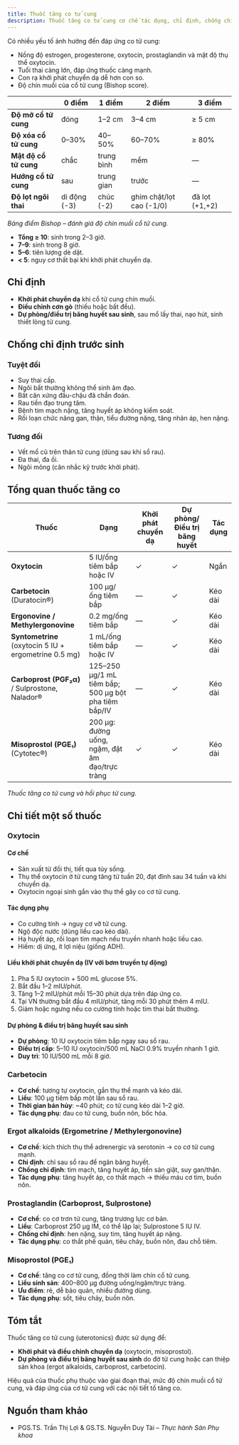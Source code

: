 ```yaml
---
title: Thuốc tăng co tử cung
description: Thuốc tăng co tử cung cơ chế tác dụng, chỉ định, chống chỉ định, liều dùng và tác dụng phụ.
---
```


Có nhiều yếu tố ảnh hưởng đến đáp ứng co tử cung:

- Nồng độ estrogen, progesterone, oxytocin, prostaglandin và mật độ thụ thể oxytocin.
- Tuổi thai càng lớn, đáp ứng thuốc càng mạnh.
- Con rạ khởi phát chuyển dạ dễ hơn con so.
- Độ chín muồi của cổ tử cung (Bishop score).

|                       | 0 điểm       | 1 điểm     | 2 điểm                   | 3 điểm         |
| --------------------- | ------------ | ---------- | ------------------------ | -------------- |
| **Độ mở cổ tử cung**  | đóng         | 1–2 cm     | 3–4 cm                   | ≥ 5 cm         |
| **Độ xóa cổ tử cung** | 0–30%        | 40–50%     | 60–70%                   | ≥ 80%          |
| **Mật độ cổ tử cung** | chắc         | trung bình | mềm                      | —              |
| **Hướng cổ tử cung**  | sau          | trung gian | trước                    | —              |
| **Độ lọt ngôi thai**  | di động (-3) | chúc (-2)  | ghim chặt/lọt cao (-1/0) | đã lọt (+1,+2) |

_Bảng điểm Bishop – đánh giá độ chín muồi cổ tử cung._

- **Tổng ≥ 10**: sinh trong 2–3 giờ.
- **7–9**: sinh trong 8 giờ.
- **5–6**: tiên lượng dè dặt.
- **< 5**: nguy cơ thất bại khi khởi phát chuyển dạ.

## Chỉ định

- **Khởi phát chuyển dạ** khi cổ tử cung chín muồi.
- **Điều chỉnh cơn gò** (thiếu hoặc bất đều).
- **Dự phòng/điều trị băng huyết sau sinh**, sau mổ lấy thai, nạo hút, sinh thiết lòng tử cung.

## Chống chỉ định trước sinh

### Tuyệt đối

- Suy thai cấp.
- Ngôi bất thường không thể sinh âm đạo.
- Bất cân xứng đầu-chậu đã chẩn đoán.
- Rau tiền đạo trung tâm.
- Bệnh tim mạch nặng, tăng huyết áp không kiểm soát.
- Rối loạn chức năng gan, thận, tiểu đường nặng, tăng nhãn áp, hen nặng.

### Tương đối

- Vết mổ cũ trên thân tử cung (dùng sau khi sổ rau).
- Đa thai, đa ối.
- Ngôi mông (cân nhắc kỹ trước khởi phát).

## Tổng quan thuốc tăng co

| Thuốc                                                 | Dạng                                                 | Khởi phát chuyển dạ | Dự phòng/Điều trị băng huyết | Tác dụng |
| ----------------------------------------------------- | ---------------------------------------------------- | ------------------- | ---------------------------- | -------- |
| **Oxytocin**                                          | 5 IU/ống tiêm bắp hoặc IV                            | ✓                   | ✓                            | Ngắn     |
| **Carbetocin** (Duratocin®)                          | 100 µg/ống tiêm bắp                                  | —                   | ✓                            | Kéo dài  |
| **Ergonovine / Methylergonovine**                     | 0.2 mg/ống tiêm bắp                                  | —                   | ✓                            | Kéo dài  |
| **Syntometrine** (oxytocin 5 IU + ergometrine 0.5 mg) | 1 mL/ống tiêm bắp hoặc IV                            | —                   | ✓                            | Kéo dài  |
| **Carboprost (PGF₂α)** / Sulprostone, Nalador®       | 125–250 µg/1 mL tiêm bắp; 500 µg bột pha tiêm bắp/IV | —                   | ✓                            | Kéo dài  |
| **Misoprostol (PGE₁)** (Cytotec®)                    | 200 µg: đường uống, ngậm, đặt âm đạo/trực tràng      | ✓                   | ✓                            | Kéo dài  |

_Thuốc tăng co tử cung và hồi phục tử cung._

## Chi tiết một số thuốc

### Oxytocin

#### Cơ chế

- Sản xuất từ đồi thị, tiết qua tủy sống.
- Thụ thể oxytocin ở tử cung tăng từ tuần 20, đạt đỉnh sau 34 tuần và khi chuyển dạ.
- Oxytocin ngoại sinh gắn vào thụ thể gây co cơ tử cung.

#### Tác dụng phụ

- Co cường tính → nguy cơ vỡ tử cung.
- Ngộ độc nước (dùng liều cao kéo dài).
- Hạ huyết áp, rối loạn tim mạch nếu truyền nhanh hoặc liều cao.
- Hiếm: dị ứng, ít lợi niệu (giống ADH).

#### Liều khởi phát chuyển dạ (IV với bơm truyền tự động)

1. Pha 5 IU oxytocin + 500 mL glucose 5%.
2. Bắt đầu 1–2 mIU/phút.
3. Tăng 1–2 mIU/phút mỗi 15–30 phút dựa trên đáp ứng co.
4. Tại VN thường bắt đầu 4 mIU/phút, tăng mỗi 30 phút thêm 4 mIU.
5. Giảm hoặc ngưng nếu co cường tính hoặc tim thai bất thường.

#### Dự phòng & điều trị băng huyết sau sinh

- **Dự phòng**: 10 IU oxytocin tiêm bắp ngay sau sổ rau.
- **Điều trị cấp**: 5–10 IU oxytocin/500 mL NaCl 0.9% truyền nhanh 1 giờ.
- **Duy trì**: 10 IU/500 mL mỗi 8 giờ.

### Carbetocin

- **Cơ chế**: tương tự oxytocin, gắn thụ thể mạnh và kéo dài.
- **Liều**: 100 µg tiêm bắp một lần sau sổ rau.
- **Thời gian bán hủy**: ~40 phút; co tử cung kéo dài 1–2 giờ.
- **Tác dụng phụ**: đau co tử cung, buồn nôn, bốc hỏa.

### Ergot alkaloids (Ergometrine / Methylergonovine)

- **Cơ chế**: kích thích thụ thể adrenergic và serotonin → co cơ tử cung mạnh.
- **Chỉ định**: chỉ sau sổ rau để ngăn băng huyết.
- **Chống chỉ định**: tim mạch, tăng huyết áp, tiền sản giật, suy gan/thận.
- **Tác dụng phụ**: tăng huyết áp, co thắt mạch → thiếu máu cơ tim, buồn nôn.

### Prostaglandin (Carboprost, Sulprostone)

- **Cơ chế**: co cơ trơn tử cung, tăng trương lực cơ bản.
- **Liều**: Carboprost 250 µg IM, có thể lặp lại; Sulprostone 5 IU IV.
- **Chống chỉ định**: hen nặng, suy tim, tăng huyết áp nặng.
- **Tác dụng phụ**: co thắt phế quản, tiêu chảy, buồn nôn, đau chỗ tiêm.

### Misoprostol (PGE₁)

- **Cơ chế**: tăng co cơ tử cung, đồng thời làm chín cổ tử cung.
- **Liều sinh sản**: 400–800 µg đường uống/ngậm/trực tràng.
- **Ưu điểm**: rẻ, dễ bảo quản, nhiều đường dùng.
- **Tác dụng phụ**: sốt, tiêu chảy, buồn nôn.

## Tóm tắt

Thuốc tăng co tử cung (uterotonics) được sử dụng để:

- **Khởi phát và điều chỉnh chuyển dạ** (oxytocin, misoprostol).
- **Dự phòng và điều trị băng huyết sau sinh** do đờ tử cung hoặc can thiệp sản khoa (ergot alkaloids, carboprost, carbetocin).

Hiệu quả của thuốc phụ thuộc vào giai đoạn thai, mức độ chín muồi cổ tử cung, và đáp ứng của cơ tử cung với các nội tiết tố tăng co.

## Nguồn tham khảo

- PGS.TS. Trần Thị Lợi & GS.TS. Nguyễn Duy Tài – _Thực hành Sản Phụ khoa_
